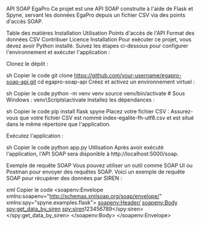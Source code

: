 API SOAP EgaPro
Ce projet est une API SOAP construite à l'aide de Flask et Spyne, servant les données EgaPro depuis un fichier CSV via des points d'accès SOAP.

Table des matières
Installation
Utilisation
Points d'accès de l'API
Format des données CSV
Contribuer
Licence
Installation
Pour exécuter ce projet, vous devez avoir Python installé. Suivez les étapes ci-dessous pour configurer l'environnement et exécuter l'application :

Clonez le dépôt :

sh
Copier le code
git clone https://github.com/your-username/egapro-soap-api.git
cd egapro-soap-api
Créez et activez un environnement virtuel :

sh
Copier le code
python -m venv venv
source venv/bin/activate   # Sous Windows : venv\Scripts\activate
Installez les dépendances :

sh
Copier le code
pip install flask spyne
Placez votre fichier CSV :
Assurez-vous que votre fichier CSV est nommé index-egalite-fh-utf8.csv et est situé dans le même répertoire que l'application.

Exécutez l'application :

sh
Copier le code
python app.py
Utilisation
Après avoir exécuté l'application, l'API SOAP sera disponible à http://localhost:5000/soap.

Exemple de requête SOAP
Vous pouvez utiliser un outil comme SOAP UI ou Postman pour envoyer des requêtes SOAP. Voici un exemple de requête SOAP pour récupérer des données par SIREN :

xml
Copier le code
<soapenv:Envelope xmlns:soapenv="http://schemas.xmlsoap.org/soap/envelope/" xmlns:spy="spyne.examples.flask">
   <soapenv:Header/>
   <soapenv:Body>
      <spy:get_data_by_siren>
         <spy:siren>123456789</spy:siren>
      </spy:get_data_by_siren>
   </soapenv:Body>
</soapenv:Envelope>
